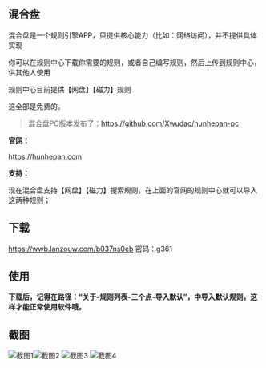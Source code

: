 ## 混合盘

混合盘是一个规则引擎APP，只提供核心能力（比如：网络访问），并不提供具体实现

你可以在规则中心下载你需要的规则，或者自己编写规则，然后上传到规则中心，供其他人使用

规则中心目前提供【网盘】【磁力】规则

这全部是免费的。

> 混合盘PC版本发布了：https://github.com/Xwudao/hunhepan-pc


**官网：**

https://hunhepan.com




**支持：**

现在混合盘支持【网盘】【磁力】搜索规则，在上面的官网的规则中心就可以导入这两种规则；



## 下载

https://wwb.lanzouw.com/b037ns0eb   密码：g361


## 使用

**下载后，记得在路径：“关于-规则列表-三个点-导入默认”，中导入默认规则，这样才能正常使用软件哦。**

## 截图

![截图1](./images/11.png)![截图2](./images/22.png) ![截图3](./images/33.png) ![截图4](./images/44.png)
